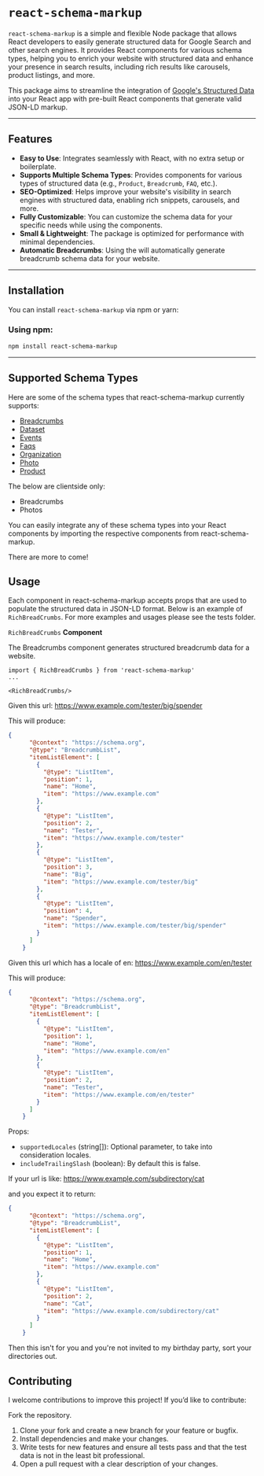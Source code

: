 # `react-schema-markup`

`react-schema-markup` is a simple and flexible Node package that allows React developers to easily generate structured data for Google Search and other search engines. It provides React components for various schema types, helping you to enrich your website with structured data and enhance your presence in search results, including rich results like carousels, product listings, and more.

This package aims to streamline the integration of [Google's Structured Data](https://developers.google.com/search/docs/appearance/structured-data) into your React app with pre-built React components that generate valid JSON-LD markup.

---

## Features

- **Easy to Use**: Integrates seamlessly with React, with no extra setup or boilerplate.
- **Supports Multiple Schema Types**: Provides components for various types of structured data (e.g., `Product`, `Breadcrumb`, `FAQ`, etc.).
- **SEO-Optimized**: Helps improve your website's visibility in search engines with structured data, enabling rich snippets, carousels, and more.
- **Fully Customizable**: You can customize the schema data for your specific needs while using the components.
- **Small & Lightweight**: The package is optimized for performance with minimal dependencies.
- **Automatic Breadcrumbs**: Using the <RichBreadCrumbs/> will automatically generate breadcrumb schema data for your website.




---

## Installation

You can install `react-schema-markup` via npm or yarn:

### Using npm:
```bash
npm install react-schema-markup
```

---

## Supported Schema Types

Here are some of the schema types that react-schema-markup currently supports:

- [Breadcrumbs](https://developers.google.com/search/docs/appearance/structured-data/breadcrumb)
- [Dataset](https://developers.google.com/search/docs/appearance/structured-data/dataset)
- [Events](https://developers.google.com/search/docs/appearance/structured-data/event)
- [Faqs](https://developers.google.com/search/docs/appearance/structured-data/faqpage)
- [Organization](https://developers.google.com/search/docs/appearance/structured-data/organization)
- [Photo](https://developers.google.com/search/docs/appearance/structured-data/image-license-metadata)
- [Product](https://developers.google.com/search/docs/appearance/structured-data/product)

The below are clientside only:
- Breadcrumbs
- Photos

You can easily integrate any of these schema types into your React components by importing the respective components from react-schema-markup.

There are more to come!

## Usage
Each component in react-schema-markup accepts props that are used to populate the structured data in JSON-LD format. Below is an example of `RichBreadCrumbs`. For more examples and usages please see the tests folder.

`RichBreadCrumbs` **Component**

The Breadcrumbs component generates structured breadcrumb data for a website.
```tsx
import { RichBreadCrumbs } from 'react-schema-markup'
...

<RichBreadCrumbs/>
```

Given this url: https://www.example.com/tester/big/spender

This will produce:
```json
{
      "@context": "https://schema.org",
      "@type": "BreadcrumbList",
      "itemListElement": [
        {
          "@type": "ListItem",
          "position": 1,
          "name": "Home",
          "item": "https://www.example.com"
        },
        {
          "@type": "ListItem",
          "position": 2,
          "name": "Tester",
          "item": "https://www.example.com/tester"
        },
        {
          "@type": "ListItem",
          "position": 3,
          "name": "Big",
          "item": "https://www.example.com/tester/big"
        },
        {
          "@type": "ListItem",
          "position": 4,
          "name": "Spender",
          "item": "https://www.example.com/tester/big/spender"
        }
      ]
    }
```
Given this url which has a locale of en: https://www.example.com/en/tester

This will produce:
```json
{
      "@context": "https://schema.org",
      "@type": "BreadcrumbList",
      "itemListElement": [
        {
          "@type": "ListItem",
          "position": 1,
          "name": "Home",
          "item": "https://www.example.com/en"
        },
        {
          "@type": "ListItem",
          "position": 2,
          "name": "Tester",
          "item": "https://www.example.com/en/tester"
        }
      ]
    }
```
Props:
- `supportedLocales` (string[]): Optional parameter, to take into consideration locales.
- `includeTrailingSlash` (boolean): By default this is false.

If your url is like: https://www.example.com/subdirectory/cat

and you expect it to return:
```json
{
      "@context": "https://schema.org",
      "@type": "BreadcrumbList",
      "itemListElement": [
        {
          "@type": "ListItem",
          "position": 1,
          "name": "Home",
          "item": "https://www.example.com"
        },
        {
          "@type": "ListItem",
          "position": 2,
          "name": "Cat",
          "item": "https://www.example.com/subdirectory/cat"
        }
      ]
    }
```
Then this isn't for you and you're not invited to my birthday party, sort your directories out.

## Contributing
I welcome contributions to improve this project! If you’d like to contribute:

Fork the repository.
1. Clone your fork and create a new branch for your feature or bugfix.
2. Install dependencies and make your changes.
3. Write tests for new features and ensure all tests pass and that the test data is not in the least bit professional.
4. Open a pull request with a clear description of your changes.


